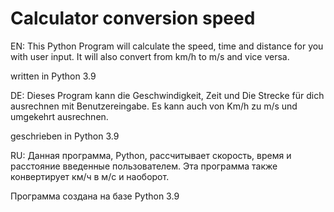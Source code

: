 # Calculator conversion speed

EN: This Python Program will calculate the speed, time and distance for you with user input.
It will also convert from km/h to m/s and vice versa.

written in Python 3.9

DE: Dieses Program kann die Geschwindigkeit, Zeit und Die Strecke für dich ausrechnen mit Benutzereingabe.
Es kann auch von Km/h zu m/s und umgekehrt ausrechnen.

geschrieben in Python 3.9

RU: Данная программа, Python, рассчитывает скорость, время и расстояние введенные пользователем.
Эта программа также конвертирует км/ч в м/с и наоборот.

Программа создана на базе Python 3.9
